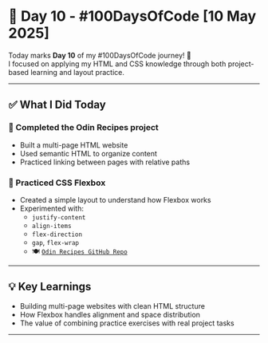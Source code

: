 # 📅 Day 10 - #100DaysOfCode [10 May 2025]

Today marks **Day 10** of my #100DaysOfCode journey! 🎉  
I focused on applying my HTML and CSS knowledge through both project-based learning and layout practice.

---

## ✅ What I Did Today

### 🔹 Completed the **Odin Recipes** project

- Built a multi-page HTML website
- Used semantic HTML to organize content
- Practiced linking between pages with relative paths

### 🔹 Practiced **CSS Flexbox**

- Created a simple layout to understand how Flexbox works
- Experimented with:
  - `justify-content`
  - `align-items`
  - `flex-direction`
  - `gap`, `flex-wrap` 
  - 🍽️ [`Odin Recipes GitHub Repo`](https://github.com/devxsameer/odin-recipes)

---

## 💡 Key Learnings

- Building multi-page websites with clean HTML structure
- How Flexbox handles alignment and space distribution
- The value of combining practice exercises with real project tasks

---
